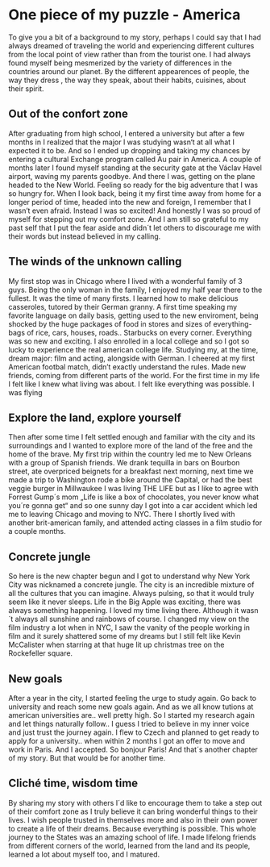 # One piece of my puzzle - America


To give you a bit of a background to my story, perhaps I could say that I had always dreamed of traveling the world and experiencing different cultures from the local point of view rather than from the tourist one. I had always found myself being mesmerized by the variety of differences in the countries around our planet. By the different appearences of people, the way they dress , the way they speak, about their habits, cuisines, about their spirit. 

## Out of the confort zone

After graduating from high school, I entered a university but after a few months in I realized that the major I was studying wasn‘t at all what I expected it to be. And so I ended up dropping and taking my chances by entering a cultural Exchange program called Au pair in America. A couple of months later I found myself standing at the security gate at the Václav Havel airport, waving my parents goodbye. 
And there I was, getting on the plane headed to the New World. Feeling so ready for the big adventure that I was so hungry for. 
When I look back, being it my first time away from home for a longer period of time, headed into the new and foreign, I remember that I wasn’t even afraid. Instead I was so excited! And honestly I was so proud of myself for stepping out my comfort zone. And I am still so grateful to my past self that I put the fear aside and didn´t let others to discourage me with their words  but instead believed in my calling. 

## The winds of the unknown calling

My first stop was in Chicago where I lived with a wonderful family of 3 guys. Being the only woman in the family, I enjoyed my half year there to the fullest. It was the time of many firsts. I learned how to make delicious casseroles, tutored by their German granny. A first time speaking my favorite language on daily basis, getting used to the new enviroment, being shocked by the huge packages of food in stores and sizes of everything- bags of rice, cars, houses, roads.. Starbucks on every corner.  Everything was so new and exciting. I also enrolled in a local college and so I got so lucky to experience the real american college life. Studying my, at the time, dream major: film and acting, alongside with German. I cheered at my first American footbal match, didn’t exactly understand the rules. Made new friends, coming from different parts of the world. For the first time in my life I felt like I knew what living was about. I felt like everything was possible. I was flying

## Explore the land, explore yourself 

Then after some time I felt settled enough and familiar with the city and its surroundings and I wanted to explore more of the land of the free and the home of the brave. My first trip within the country led me to New Orleans with a group of Spanish friends. We drank tequilla in bars on Bourbon street, ate overpriced beignets for a breakfast next morning, next time we made a trip to Washington rode a bike around the Capital,  or had the best veggie burger in Millwaukee
I was living THE LIFE but as I like to agree with Forrest Gump´s mom „Life is like a box of chocolates, you never know what you´re gonna get“ and so one sunny day I got into a car accident which led me to leaving Chicago and moving to NYC. There I shortly lived with another brit-american family, and attended acting classes in a film studio for a couple months. 

## Concrete jungle 

So here is the new chapter begun and I got to understand why New York City was nicknamed a concrete jungle. The city is an incredible mixture of all the cultures that you can imagine. Always pulsing, so that it would truly seem like it never sleeps. Life in the Big Apple was exciting, there was always something happening. I loved my time living there. Although it wasn´t always all sunshine and rainbows of course. I changed my view on the film industry a lot when in NYC, I saw the vanity of the people working in film and it surely shattered some of my dreams but I still felt like Kevin McCalister when starring at that huge lit up christmas tree on the Rockefeller square.

## New goals 

After a year in the city, I started feeling the urge to study again. Go back to university and reach some new goals again. And as we all know tutions at american universities are.. well pretty high. So I started my research again and let things naturally follow.. I guess I tried to believe in my inner voice and just trust the journey again. I flew to Czech and planned to get ready to apply for a university..  when within 2 months I got an offer to move and work in Paris.  And I accepted. So bonjour Paris! And that´s another chapter of my story. But that would be for another time. 

## Cliché time, wisdom time 

By sharing my story with others I´d like to encourage them to take a step out of their comfort zone as I truly believe it can bring wonderful things to their lives. I wish people trusted in themselves more and also in their own power to create a life of their dreams. Because everything is possible.
This whole journey to the States was an amazing school of life. I made lifelong friends from different corners of the world, learned from the land and its people, learned a lot about myself too, and I matured. 

